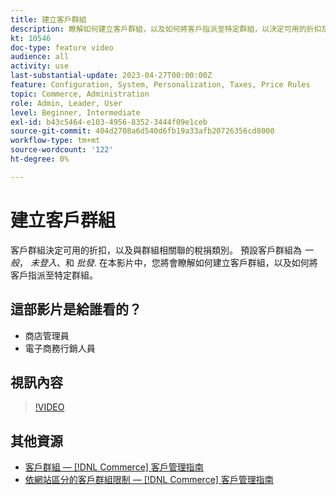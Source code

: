 ```yaml
---
title: 建立客戶群組
description: 瞭解如何建立客戶群組，以及如何將客戶指派至特定群組，以決定可用的折扣及相關稅捐類別。
kt: 10546
doc-type: feature video
audience: all
activity: use
last-substantial-update: 2023-04-27T00:00:00Z
feature: Configuration, System, Personalization, Taxes, Price Rules
topic: Commerce, Administration
role: Admin, Leader, User
level: Beginner, Intermediate
exl-id: b43c5464-e103-4956-8352-3444f09e1ceb
source-git-commit: 404d2708a6d540d6fb19a33afb20726356cd8000
workflow-type: tm+mt
source-wordcount: '122'
ht-degree: 0%

---
```


# 建立客戶群組

客戶群組決定可用的折扣，以及與群組相關聯的稅捐類別。 預設客戶群組為 _一般_， _未登入_、和 _批發_. 在本影片中，您將會瞭解如何建立客戶群組，以及如何將客戶指派至特定群組。

## 這部影片是給誰看的？

- 商店管理員
- 電子商務行銷人員

## 視訊內容

>[!VIDEO](https://video.tv.adobe.com/v/343660?quality=12&learn=on)

## 其他資源

- [客戶群組 —  [!DNL Commerce] 客戶管理指南](https://experienceleague.adobe.com/docs/commerce-admin/customers/customers-menu/customer-groups.html)
- [依網站區分的客戶群組限制 —  [!DNL Commerce] 客戶管理指南](https://developer.adobe.com/commerce/php/development/components/indexing/optimization/#customer-group-limitations-by-websites)
